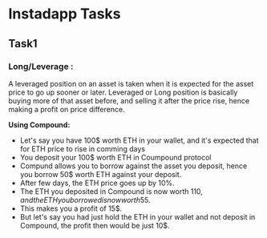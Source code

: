 # Instadapp Tasks

## Task1
### Long/Leverage :

A leveraged position on an asset is taken when it is expected for the asset price to go up sooner or later. Leveraged or Long position is basically buying more of that asset before, and selling it after the price rise, hence making a profit on price difference. 

**Using Compound:**
- Let's say you have 100$ worth ETH in your wallet, and it's expected that for ETH price to rise in comming days
- You deposit your 100$ worth ETH in Coumpound protocol
- Compund allows you to borrow against the asset you deposit, hence you borrow 50$ worth ETH against your deposit.
- After few days, the ETH price goes up by 10%.
- The ETH you deposited in Compound is now worth 110$, and the ETH you borrowed is now worth 55$.
- This makes you a profit of 15$.
- But let's say you had just hold the ETH in your wallet and not deposit in Compound, the profit then would be just 10$.